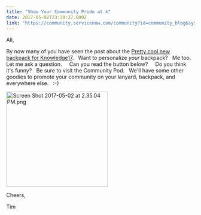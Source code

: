 ```yaml
---
title: "Show Your Community Pride at k"
date: 2017-05-02T23:39:27.000Z
link: "https://community.servicenow.com/community?id=community_blog&sys_id=ed1e226ddbd0dbc01dcaf3231f961907"
---
```

<p>All,</p><p>By now many of you have seen the post about the <a title="Pretty cool new backpack for Knowledge17" __default_attr="260922" __jive_macro_name="thread" class="jive_macro_thread jive-icon-discussion-small jive_macro" data-id="260922" data-objecttype="1" data-orig-content="Pretty cool new backpack for Knowledge17" data-renderedposition="31.116668701171875_325.8833312988281_292_17" data-type="discussion" href="/community?id=community_question&sys_id=13b09f69dbdcdbc01dcaf3231f9619ef">Pretty cool new backpack for Knowledge17</a>.   Want to personalize <em>your</em> backpack?   Me too.   Let me ask a question.     Can you read the button below?     Do you think it's funny?   Be sure to visit the Community Pod.   We'll have some other goodies to promote your community on your lanyard, backpack, and everywhere else.   :-)</p><p><img  alt="Screen Shot 2017-05-02 at 2.35.04 PM.png" class="image-1 jive-image" height="254" src="c96b8d42db5c97041dcaf3231f96192c.iix" style="height: 254px; width: 271.36px;" width="271"/></p><p>Cheers,</p><p>Tim</p>